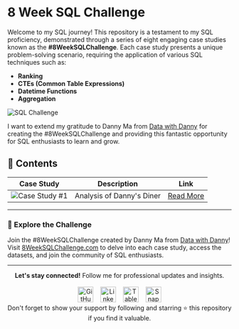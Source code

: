 # 8 Week SQL Challenge

Welcome to my SQL journey! This repository is a testament to my SQL proficiency, demonstrated through a series of eight engaging case studies known as the **#8WeekSQLChallenge**. Each case study presents a unique problem-solving scenario, requiring the application of various SQL techniques such as:

- **Ranking**
- **CTEs (Common Table Expressions)**
- **Datetime Functions**
- **Aggregation**

![SQL Challenge](https://i.giphy.com/media/v1.Y2lkPTc5MGI3NjExMmlnM2FibHMwczFiM3dlMzRsanF1Mmg3OXg0a3E0YWUzbXVreGVmaCZlcD12MV9pbnRlcm5hbF9naWZfYnlfaWQmY3Q9Zw/vISmwpBJUNYzukTnVx/giphy.gif)

I want to extend my gratitude to Danny Ma from [Data with Danny](https://www.linkedin.com/in/datawithdanny/) for creating the #8WeekSQLChallenge and providing this fantastic opportunity for SQL enthusiasts to learn and grow.

## 📄 Contents

| **Case Study** | **Description** | **Link** |
|----------------|-----------------|----------|
| ![Case Study #1](https://img.shields.io/badge/Case%20Study%20%231-Danny's%20Diner-orange) | Analysis of Danny's Diner | [Read More](https://8weeksqlchallenge.com/case-study-1/) |

---

### 🚀 Explore the Challenge

Join the #8WeekSQLChallenge created by Danny Ma from [Data with Danny](https://twitter.com/DataWithDanny)! Visit [8WeekSQLChallenge.com](https://8weeksqlchallenge.com/) to delve into each case study, access the datasets, and join the community of SQL enthusiasts.

---

<div align="center">
  <strong>Let's stay connected!</strong> Follow me for professional updates and insights.
  <br><br>
  <a href="https://github.com/sanidhya-mitra"><img src='https://cdn.worldvectorlogo.com/logos/github-icon-2.svg' alt='GitHub' height='35'></a>
  &nbsp;&nbsp;
  <a href="https://www.linkedin.com/in/sanidhya-mitra/"><img src='https://cdn.worldvectorlogo.com/logos/linkedin-icon-2.svg' alt='LinkedIn' height='35'></a>
  &nbsp;&nbsp;
  <a href="https://public.tableau.com/app/profile/sanidhya.mitra4662/vizzes"><img src='https://cdn.worldvectorlogo.com/logos/tableau-software.svg' alt='Tableau' height='35'></a>
  &nbsp;&nbsp;
  <a href="https://snapchat.com/add/sanidhyamitra?share_id=iZQoU9yu2LE&locale=en-GB"><img src='https://www.svgrepo.com/show/382734/snapchat-snap-chat.svg' alt='Snapchat' height='35'></a>
</div>

<div align="center">
  Don't forget to show your support by following and starring ⭐ this repository if you find it valuable.
</div>
